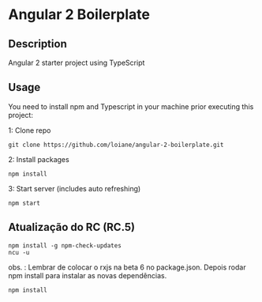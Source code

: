# Angular 2  Boilerplate

## Description
Angular 2 starter project using TypeScript

## Usage
You need to install npm and Typescript in your machine prior executing this project:

1: Clone repo
```
git clone https://github.com/loiane/angular-2-boilerplate.git
```
2: Install packages
```
npm install
```
3: Start server (includes auto refreshing)
```
npm start
```

## Atualização do RC (RC.5)

```
npm install -g npm-check-updates
ncu -u
```

obs. : Lembrar de colocar o rxjs na beta 6 no package.json.
Depois rodar npm install para instalar as novas dependências.

```
npm install
```